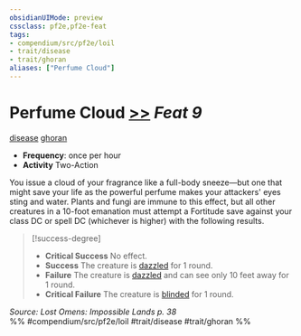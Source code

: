 ```yaml
---
obsidianUIMode: preview
cssclass: pf2e,pf2e-feat
tags:
- compendium/src/pf2e/loil
- trait/disease
- trait/ghoran
aliases: ["Perfume Cloud"]
---
```

# Perfume Cloud  [>>](rules/core-rulebook/chapter-9-playing-the-game.md#Actions "Two-Action") *Feat 9*  
[disease](rules/traits/disease.md)  [ghoran](rules/traits/ghoran-loil.md)  

- **Frequency**: once per hour
- **Activity** Two-Action

You issue a cloud of your fragrance like a full-body sneeze—but one that might save your life as the powerful perfume makes your attackers' eyes sting and water. Plants and fungi are immune to this effect, but all other creatures in a 10-foot emanation must attempt a Fortitude save against your class DC or spell DC (whichever is higher) with the following results.

> [!success-degree] 
> - **Critical Success** No effect.
> - **Success** The creature is [dazzled](rules/conditions.md#Dazzled) for 1 round.
> - **Failure** The creature is [dazzled](rules/conditions.md#Dazzled) and can see only 10 feet away for 1 round.
> - **Critical Failure** The creature is [blinded](rules/conditions.md#Blinded) for 1 round.

*Source: Lost Omens: Impossible Lands p. 38*  
%% #compendium/src/pf2e/loil #trait/disease #trait/ghoran %%